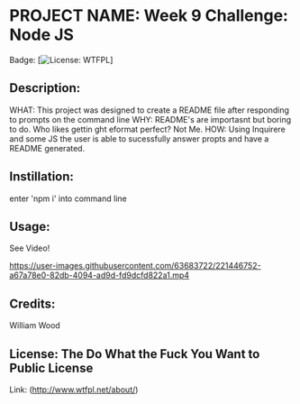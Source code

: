 # PROJECT NAME: Week 9 Challenge: Node JS
Badge: [![License: WTFPL](https://img.shields.io/badge/License-WTFPL-brightgreen.svg)]

## Description:
WHAT: This project was designed to create a README file after responding to prompts on the command line
WHY: README's are importasnt but boring to do. Who likes gettin ght eformat perfect? Not Me. HOW: Using Inquirere and some JS the user is able to sucessfully answer propts and have a README generated.

## Instillation:
enter 'npm i' into command line

## Usage:
See Video!

https://user-images.githubusercontent.com/63683722/221446752-a67a78e0-82db-4094-ad9d-fd9dcfd822a1.mp4


## Credits:
William Wood

## License: The Do What the Fuck You Want to Public License
Link: (http://www.wtfpl.net/about/)
